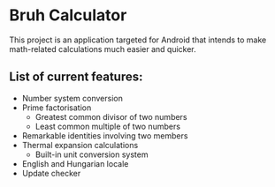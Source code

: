 # Bruh Calculator
This project is an application targeted for Android that intends to make math-related calculations much easier and quicker.
## List of current features:
* Number system conversion
* Prime factorisation
	* Greatest common divisor of two numbers
	* Least common multiple of two numbers
* Remarkable identities involving two members
* Thermal expansion calculations
	* Built-in unit conversion system
* English and Hungarian locale
* Update checker